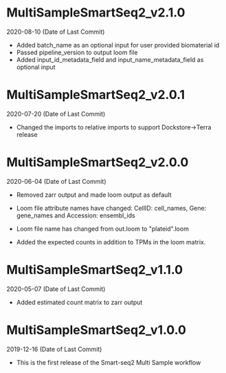 # MultiSampleSmartSeq2_v2.1.0

2020-08-10 (Date of Last Commit)

* Added batch_name as an optional input for user provided biomaterial id
* Passed pipeline_version to output loom file  
* Added input_id_metadata_field and input_name_metadata_field as optional input

# MultiSampleSmartSeq2_v2.0.1

2020-07-20 (Date of Last Commit)

* Changed the imports to relative imports to support Dockstore->Terra release

# MultiSampleSmartSeq2_v2.0.0

2020-06-04 (Date of Last Commit)

* Removed zarr output and made loom output as default

* Loom file attribute names have changed: CellID: cell_names, Gene: gene_names and Accession: ensembl_ids

* Loom file name has changed from out.loom to "plateid".loom

* Added the expected counts in addition to TPMs in the loom matrix. 

# MultiSampleSmartSeq2_v1.1.0

2020-05-07 (Date of Last Commit)

* Added estimated count matrix to zarr output

# MultiSampleSmartSeq2_v1.0.0

2019-12-16 (Date of Last Commit)

* This is the first release of the Smart-seq2 Multi Sample workflow
